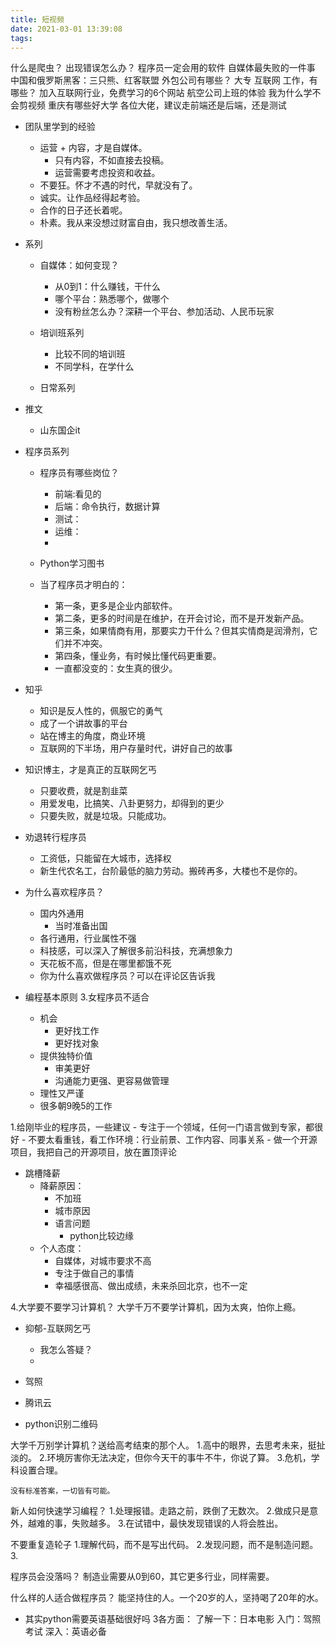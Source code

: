 ```yaml
---
title: 短视频
date: 2021-03-01 13:39:08
tags:
---
```

什么是爬虫？
出现错误怎么办？
程序员一定会用的软件
自媒体最失败的一件事
中国和俄罗斯黑客：三只熊、红客联盟
外包公司有哪些？
大专 互联网 工作，有哪些？
加入互联网行业，免费学习的6个网站
航空公司上班的体验
我为什么学不会剪视频
重庆有哪些好大学
各位大佬，建议走前端还是后端，还是测试



- 团队里学到的经验
    - 运营 + 内容，才是自媒体。
        - 只有内容，不如直接去投稿。
        - 运营需要考虑投资和收益。
    - 不要狂。怀才不遇的时代，早就没有了。
    - 诚实。让作品经得起考验。
    - 合作的日子还长着呢。
    - 朴素。我从来没想过财富自由，我只想改善生活。

- 系列
    - 自媒体：如何变现？
        - 从0到1：什么赚钱，干什么
        - 哪个平台：熟悉哪个，做哪个
        - 没有粉丝怎么办？深耕一个平台、参加活动、人民币玩家
    - 培训班系列
        - 比较不同的培训班
        - 不同学科，在学什么

    - 日常系列
    
- 推文
    - 山东国企it

- 程序员系列
    - 程序员有哪些岗位？
        - 前端:看见的
        - 后端：命令执行，数据计算
        - 测试：
        - 运维：
        - 
    
    - Python学习图书
    
    - 当了程序员才明白的：
        - 第一条，更多是企业内部软件。
        - 第二条，更多的时间是在维护，在开会讨论，而不是开发新产品。
        - 第三条，如果情商有用，那要实力干什么？但其实情商是润滑剂，它们并不冲突。
        - 第四条，懂业务，有时候比懂代码更重要。
        - 一直都没变的：女生真的很少。
- 知乎
    - 知识是反人性的，佩服它的勇气
    - 成了一个讲故事的平台
    - 站在博主的角度，商业环境    
    - 互联网的下半场，用户存量时代，讲好自己的故事

- 知识博主，才是真正的互联网乞丐
    - 只要收费，就是割韭菜
    - 用爱发电，比搞笑、八卦更努力，却得到的更少
    - 只要失败，就是垃圾。只能成功。
    
- 劝退转行程序员
    - 工资低，只能留在大城市，选择权
    - 新生代农名工，台阶最低的脑力劳动。搬砖再多，大楼也不是你的。
    

- 为什么喜欢程序员？
    - 国内外通用
        - 当时准备出国
    - 各行通用，行业属性不强
    - 科技感，可以深入了解很多前沿科技，充满想象力
    - 天花板不高，但是在哪里都饿不死
    - 你为什么喜欢做程序员？可以在评论区告诉我
    
- 编程基本原则
3.女程序员不适合
    - 机会
        - 更好找工作
        - 更好找对象
    - 提供独特价值
        - 审美更好
        - 沟通能力更强、更容易做管理
    - 理性又严谨
    - 很多朝9晚5的工作

1.给刚毕业的程序员，一些建议
    - 专注于一个领域，任何一门语言做到专家，都很好
    - 不要太看重钱，看工作环境：行业前景、工作内容、同事关系
    - 做一个开源项目，我把自己的开源项目，放在置顶评论

- 跳槽降薪
    - 降薪原因：
        - 不加班
        - 城市原因
        - 语言问题
            - python比较边缘
    - 个人态度：
        - 自媒体，对城市要求不高
        - 专注于做自己的事情
        - 幸福感很高、做出成绩，未来杀回北京，也不一定

4.大学要不要学习计算机？
大学千万不要学计算机，因为太爽，怕你上瘾。

- 抑郁-互联网乞丐
    - 我怎么答疑？
    - 

- 驾照
- 腾讯云


- python识别二维码

大学千万别学计算机？送给高考结束的那个人。
    1.高中的眼界，去思考未来，挺扯淡的。
    2.环境厉害你无法决定，但你今天干的事牛不牛，你说了算。
    3.危机，学科设置合理。
    
    没有标准答案，一切皆有可能。
    


新人如何快速学习编程？
1.处理报错。走路之前，跌倒了无数次。
2.做成只是意外，越难的事，失败越多。
3.在试错中，最快发现错误的人将会胜出。

不要重复造轮子
1.理解代码，而不是写出代码。
2.发现问题，而不是制造问题。
3.


程序员会没落吗？
制造业需要从0到60，其它更多行业，同样需要。

什么样的人适合做程序员？
能坚持住的人。一个20岁的人，坚持喝了20年的水。

- 其实python需要英语基础很好吗
3各方面：
    了解一下：日本电影
    入门：驾照考试
    深入：英语必备
